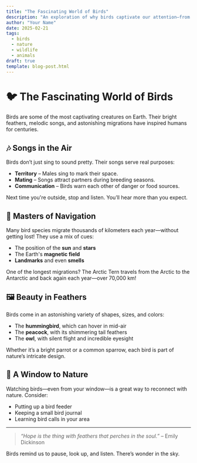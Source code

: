 ```yaml
---
title: "The Fascinating World of Birds"
description: "An exploration of why birds captivate our attention—from their songs to their migrations."
author: "Your Name"
date: 2025-02-21
tags:
  - birds
  - nature
  - wildlife
  - animals
draft: true
template: blog-post.html
---
```


# 🐦 The Fascinating World of Birds

Birds are some of the most captivating creatures on Earth. Their bright feathers, melodic songs, and astonishing migrations have inspired humans for centuries.

## 🎶 Songs in the Air

Birds don’t just sing to sound pretty. Their songs serve real purposes:

- **Territory** – Males sing to mark their space.
- **Mating** – Songs attract partners during breeding seasons.
- **Communication** – Birds warn each other of danger or food sources.

Next time you're outside, stop and listen. You’ll hear more than you expect.

## 🧭 Masters of Navigation

Many bird species migrate thousands of kilometers each year—without getting lost! They use a mix of cues:

- The position of the **sun** and **stars**
- The Earth's **magnetic field**
- **Landmarks** and even **smells**

One of the longest migrations? The Arctic Tern travels from the Arctic to the Antarctic and back again each year—over 70,000 km!

## 🖼 Beauty in Feathers

Birds come in an astonishing variety of shapes, sizes, and colors:

- The **hummingbird**, which can hover in mid-air
- The **peacock**, with its shimmering tail feathers
- The **owl**, with silent flight and incredible eyesight

Whether it’s a bright parrot or a common sparrow, each bird is part of nature’s intricate design.

## 🐤 A Window to Nature

Watching birds—even from your window—is a great way to reconnect with nature. Consider:

- Putting up a bird feeder
- Keeping a small bird journal
- Learning bird calls in your area

---

> _“Hope is the thing with feathers that perches in the soul.”_ – Emily Dickinson

Birds remind us to pause, look up, and listen. There’s wonder in the sky.

